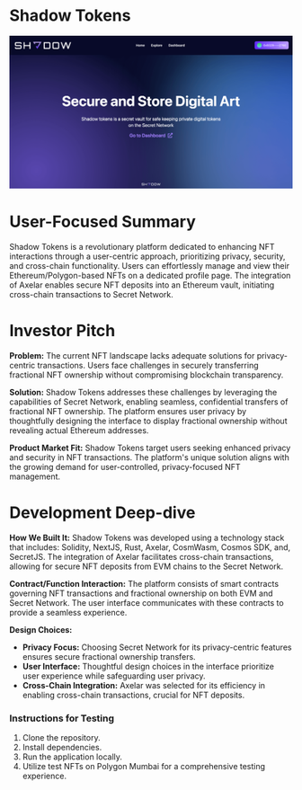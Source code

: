 # Shadow Tokens

![hero](/frontend/public/hero.png)

# User-Focused Summary

Shadow Tokens is a revolutionary platform dedicated to enhancing NFT interactions through a user-centric approach, prioritizing privacy, security, and cross-chain functionality. Users can effortlessly manage and view their Ethereum/Polygon-based NFTs on a dedicated profile page. The integration of Axelar enables secure NFT deposits into an Ethereum vault, initiating cross-chain transactions to Secret Network.

# Investor Pitch

**Problem:**
The current NFT landscape lacks adequate solutions for privacy-centric transactions. Users face challenges in securely transferring fractional NFT ownership without compromising blockchain transparency.

**Solution:**
Shadow Tokens addresses these challenges by leveraging the capabilities of Secret Network, enabling seamless, confidential transfers of fractional NFT ownership. The platform ensures user privacy by thoughtfully designing the interface to display fractional ownership without revealing actual Ethereum addresses.

**Product Market Fit:**
Shadow Tokens target users seeking enhanced privacy and security in NFT transactions. The platform's unique solution aligns with the growing demand for user-controlled, privacy-focused NFT management.

# Development Deep-dive

**How We Built It:**
Shadow Tokens was developed using a technology stack that includes: Solidity, NextJS, Rust, Axelar, CosmWasm, Cosmos SDK, and, SecretJS. The integration of Axelar facilitates cross-chain transactions, allowing for secure NFT deposits from EVM chains to the Secret Network.

**Contract/Function Interaction:**
The platform consists of smart contracts governing NFT transactions and fractional ownership on both EVM and Secret Network. The user interface communicates with these contracts to provide a seamless experience.

**Design Choices:**
- **Privacy Focus:** Choosing Secret Network for its privacy-centric features ensures secure fractional ownership transfers.
- **User Interface:** Thoughtful design choices in the interface prioritize user experience while safeguarding user privacy.
- **Cross-Chain Integration:** Axelar was selected for its efficiency in enabling cross-chain transactions, crucial for NFT deposits.

### Instructions for Testing

1. Clone the repository.
2. Install dependencies.
3. Run the application locally.
4. Utilize test NFTs on Polygon Mumbai for a comprehensive testing experience.
